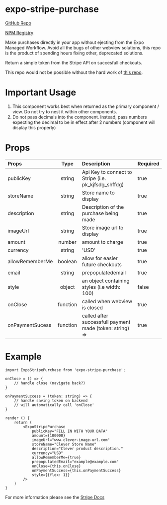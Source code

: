 # expo-stripe-purchase

[GitHub Repo](https://github.com/bthomas16/expo-stripe-purchase)

[NPM Registry](https://www.npmjs.com/package/expo-stripe-purchase)

Make purchases directly in your app without ejecting from the Expo Managed Workflow. Avoid all the bugs of other webview solutions, this repo is the product of spending hours fixing other, deprecated solutions.

Return a simple token from the Stripe API on succesfull checkouts.

This repo would not be possible without the hard work of [this repo](https://github.com/briansztamfater/expo-stripe-checkout).

# Important Usage

1. This component works best when returned as the primary component / view. Do not try to nest it within other components.
2. Do not pass decimals into the component. Instead, pass numbers expecting the decimal to be in effect after 2 numbers (component will display this properly)

# Props

| Props        | Type  | Description  | Required |
| :------------- |:------:| :-------- | -------- |
| publicKey   | string | Api Key to connect to Stripe (i.e. pk_kjfsdg_shffdg)       | true |
| storeName   | string | Store name to display        | true |
| description | string |   Description of the purchase being made       | true |
| imageUrl    | string |    Store image url to display      | true |
| amount    | number |    amount to charge       | true |
| currency    | string |    'USD'        | true |
| allowRememberMe    | boolean |    allow for easier future checkouts        | true |
| email    | string |    prepopulatedemail        | true |
| style    | object |    an object containing styles (i.e width: 100)        | false |
| onClose    | function |    called when webview is closed        | true |
| onPaymentSucess    | function |    called after successfull payment made (token: string) =>        | true |


# Example

```
import ExpoStripePurchase from 'expo-stripe-purchase';

onClose = () => {
    // handle close (navigate back?)
}

onPaymentSuccess = (token: string) => {
    // handle saving token on backend
    // will automatically call 'onClose'
}

render () {
    return (
        <ExpoStripePurchase
            publicKey="FILL IN WITH YOUR DATA"
            amount={100000}
            imageUrl="www.clever-image-url.com"
            storeName="Clever Store Name"
            description="Clever product description."
            currency="USD"
            allowRememberMe={true}
            prepopulatedEmail="example@example.com"
            onClose={this.onClose}
            onPaymentSuccess={this.onPaymentSuccess}
            style={{flex: 1}}
        />
    )
}
```


For more information please see the [Stripe Docs](https://stripe.com/docs/payments/checkout)
